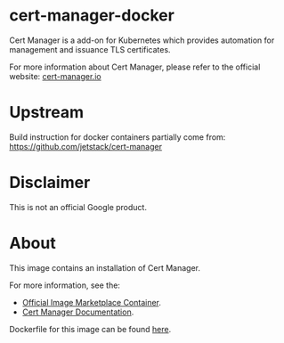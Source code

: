 cert-manager-docker
============

Cert Manager is a add-on for Kubernetes which provides automation for management
and issuance TLS certificates.

For more information about Cert Manager, please refer to the official website:
[cert-manager.io](https://cert-manager.io/)

# Upstream
Build instruction for docker containers partially come from:
https://github.com/jetstack/cert-manager

# Disclaimer
This is not an official Google product.

# <a name="about"></a>About

This image contains an installation of Cert Manager.

For more information, see the:

- [Official Image Marketplace Container](https://console.cloud.google.com/marketplace/details/google/cert-manager1).
- [Cert Manager Documentation](https://github.com/GoogleCloudPlatform/click-to-deploy/tree/master/k8s/cert-manager).

Dockerfile for this image can be found [here](https://github.com/GoogleCloudPlatform/click-to-deploy/tree/master/docker/cert-manager/1/debian10/1.7/).




